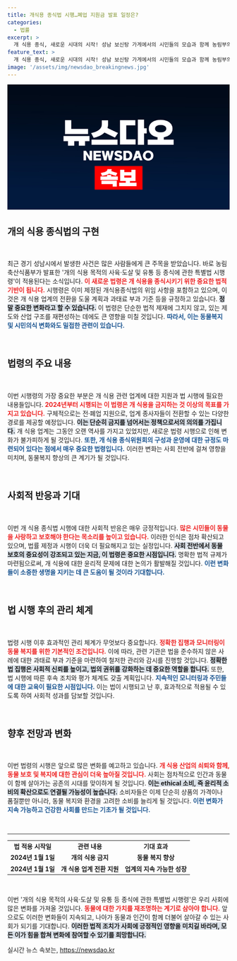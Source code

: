 ```yaml
---
title: 개식용 종식법 시행…폐업 지원금 발표 일정은?
categories:
  - 법률
excerpt: >
  개 식용 종식, 새로운 시대의 시작! 성남 보신탕 가게에서의 시민들의 모습과 함께 농림부의 특별법 시행으로 식용 개 사육이 막을 내립니다. 과연 이 법이 우리 사회에 어떤 변화를 가져올까요?
feature_text: >
  개 식용 종식, 새로운 시대의 시작! 성남 보신탕 가게에서의 시민들의 모습과 함께 농림부의 특별법 시행으로 식용 개 사육이 막을 내립니다. 과연 이 법이 우리 사회에 어떤 변화를 가져올까요?
image: '/assets/img/newsdao_breakingnews.jpg'
---
```


<p><img src="/assets/img/newsdao_breakingnews.jpg" alt="flaretime 속보" /></p>

<h2 data-ke-size="size26">개의 식용 종식법의 구현</h2>

<p data-ke-size="size16">&nbsp;</p> 

<p>최근 경기 성남시에서 발생한 사건은 많은 사람들에게 큰 주목을 받았습니다. 바로 농림축산식품부가 발표한 '개의 식용 목적의 사육·도살 및 유통 등 종식에 관한 특별법 시행령'이 적용된다는 소식입니다. <b><span style="color: #ee2323;">이 새로운 법령은 개 식용을 종식시키기 위한 중요한 법적 기반이 됩니다.</span></b> 시행령은 이미 제정된 개식용종식법의 위임 사항을 포함하고 있으며, 이것은 개 식용 업계의 전환을 도울 계획과 과태료 부과 기준 등을 규정하고 있습니다. <b><span style="background-color: #21538527;">정말 중요한 변화라고 할 수 있습니다.</span></b> 이 법령은 단순한 법적 제재에 그치지 않고, 있는 제도와 산업 구조를 재편성하는 데에도 큰 영향을 미칠 것입니다. <b><span style="color: #1a5490;">따라서, 이는 동물복지 및 시민의식 변화와도 밀접한 관련이 있습니다.</span></b> </p>

<p data-ke-size="size16">&nbsp;</p> 

<h2 data-ke-size="size26">법령의 주요 내용</h2>

<p data-ke-size="size16">&nbsp;</p> 

<p>이번 시행령의 가장 중요한 부분은 개 식용 관련 업계에 대한 지원과 법 시행에 필요한 내용들입니다. <b><span style="color: #ee2323;">2024년부터 시행되는 이 법령은 개 식용을 금지하는 것 이상의 목표를 가지고 있습니다.</span></b> 구체적으로는 전·폐업 지원으로, 업계 종사자들이 전환할 수 있는 다양한 경로를 제공할 예정입니다. <b><span style="background-color: #21538527;">이는 단순히 금지를 넘어서는 정책으로서의 의의를 가집니다.</span></b> 개 식용 업계는 그동안 오랜 역사를 가지고 있었지만, 새로운 법령 시행으로 인해 변화가 불가피하게 될 것입니다. <b><span style="color: #1a5490;">또한, 개 식용 종식위원회의 구성과 운영에 대한 규정도 마련되어 있다는 점에서 매우 중요한 법령입니다.</span></b> 이러한 변화는 사회 전반에 걸쳐 영향을 미치며, 동물복지 향상의 큰 계기가 될 것입니다.</p>

<p data-ke-size="size16">&nbsp;</p> 

<h2 data-ke-size="size26">사회적 반응과 기대</h2>

<p data-ke-size="size16">&nbsp;</p> 

<p>이번 개 식용 종식법 시행에 대한 사회적 반응은 매우 긍정적입니다. <b><span style="color: #ee2323;">많은 시민들이 동물을 사랑하고 보호해야 한다는 목소리를 높이고 있습니다.</span></b> 이러한 인식은 점차 확산되고 있으며, 법률 제정과 시행이 더욱 더 필요해지고 있는 실정입니다. <b><span style="background-color: #21538527;">사회 전반에서 동물 보호의 중요성이 강조되고 있는 지금, 이 법령은 중요한 시점입니다.</span></b> 명확한 법적 규제가 마련됨으로써, 개 식용에 대한 윤리적 문제에 대한 논의가 활발해질 것입니다. <b><span style="color: #1a5490;">이런 변화들이 소중한 생명을 지키는 데 큰 도움이 될 것이라 기대합니다.</span></b> </p>

<p data-ke-size="size16">&nbsp;</p> 

<h2 data-ke-size="size26">법 시행 후의 관리 체계</h2>

<p data-ke-size="size16">&nbsp;</p> 

<p>법령 시행 이후 효과적인 관리 체계가 무엇보다 중요합니다. <b><span style="color: #ee2323;">정확한 집행과 모니터링이 동물 복지를 위한 기본적인 조건입니다.</span></b> 이에 따라, 관련 기관은 법을 준수하지 않은 사례에 대한 과태료 부과 기준을 마련하여 철저한 관리와 감시를 진행할 것입니다. <b><span style="background-color: #21538527;">정확한 법 집행은 사회적 신뢰를 높이고, 법의 권위를 강화하는 데 중요한 역할을 합니다.</span></b> 또한, 법 시행에 따른 후속 조치와 평가 체계도 갖출 계획입니다. <b><span style="color: #1a5490;">지속적인 모니터링과 주민들에 대한 교육이 필요한 시점입니다.</span></b> 이는 법이 시행되고 난 후, 효과적으로 적용될 수 있도록 하여 사회적 성과를 담보할 것입니다.</p>

<p data-ke-size="size16">&nbsp;</p> 

<h2 data-ke-size="size26">향후 전망과 변화</h2>

<p data-ke-size="size16">&nbsp;</p> 

<p>이번 법령의 시행은 앞으로 많은 변화를 예고하고 있습니다. <b><span style="color: #ee2323;">개 식용 산업의 쇠퇴와 함께, 동물 보호 및 복지에 대한 관심이 더욱 높아질 것입니다.</span></b> 사회는 점차적으로 인간과 동물이 함께 살아가는 공존의 시대를 맞이하게 될 것입니다. <b><span style="background-color: #21538527;">이는 ethical 소비, 즉 윤리적 소비의 확산으로도 연결될 가능성이 높습니다.</span></b> 소비자들은 이제 단순히 상품의 가격이나 품질뿐만 아니라, 동물 복지와 환경을 고려한 소비를 늘리게 될 것입니다. <b><span style="color: #1a5490;">이런 변화가 지속 가능하고 건강한 사회를 만드는 기초가 될 것입니다.</span></b> </p>

<p data-ke-size="size16">&nbsp;</p> 

<hr>

<table style="width: 100%;">
<tr>
<td style="text-align: center; height: 17px;"><b>법 적용 시작일</b></td>
<td style="text-align: center; height: 17px;"><b>관련 내용</b></td>
<td style="text-align: center; height: 17px;"><b>기대 효과</b></td>
</tr>
<tr>
<td style="text-align: center; height: 17px;"><b>2024년 1월 1일</b></td>
<td style="text-align: center; height: 17px;"><b>개의 식용 금지</b></td>
<td style="text-align: center; height: 17px;"><b>동물 복지 향상</b></td>
</tr>
<tr>
<td style="text-align: center; height: 17px;"><b>2024년 1월 1일</b></td>
<td style="text-align: center; height: 17px;"><b>개 식용 업계 전환 지원</b></td>
<td style="text-align: center; height: 17px;"><b>업계의 지속 가능한 성장</b></td>
</tr>
</table>

<p data-ke-size="size16">&nbsp;</p> 

<p>이번 '개의 식용 목적의 사육·도살 및 유통 등 종식에 관한 특별법 시행령'은 우리 사회에 많은 변화를 가져올 것입니다. <b><span style="color: #ee2323;">동물에 대한 가치를 재조명하는 계기로 삼아야 합니다.</span></b> 앞으로도 이러한 변화들이 지속되고, 나아가 동물과 인간이 함께 더불어 살아갈 수 있는 사회가 되기를 기대합니다. <b><span style="background-color: #21538527;">이러한 법적 조치가 사회에 긍정적인 영향을 미치길 바라며, 모든 이가 힘을 합쳐 변화에 참여할 수 있기를 희망합니다.</span></b></p>
실시간 뉴스 속보는, <a href="https://newsdao.kr" rel="dofollow">https://newsdao.kr</a>


